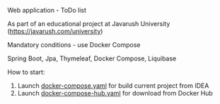 Web application - ToDo list

As part of an educational project at Javarush University (https://javarush.com/university)

Mandatory conditions - use Docker Compose

Spring Boot, Jpa, Thymeleaf, Docker Compose, Liquibase

How to start:
1) Launch [docker-compose.yaml](docker-compose.yaml) for build current project from IDEA
2) Launch [docker-compose-hub.yaml](scripts/docker-compose-hub.yaml) for download from Docker Hub